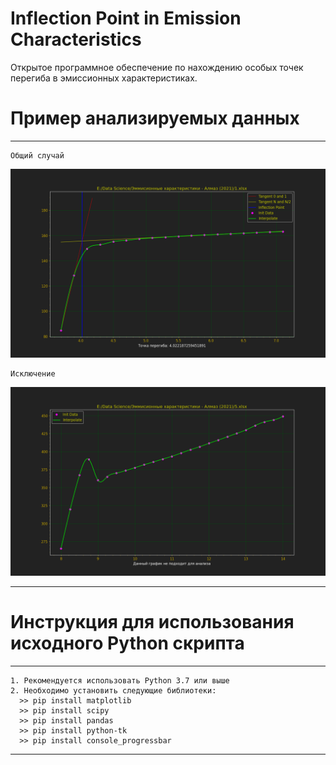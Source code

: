 # Inflection Point in Emission Characteristics  

Открытое программное обеспечение по нахождению особых точек перегиба в эмиссионных характеристиках.

# Пример анализируемых данных
***
    Общий случай

![alt tag](https://github.com/Daniil-Budnik/Inflection-Point-in-Emission-Characteristics/blob/main/Result/Result1.png?raw=true)

    Исключение
    
![alt tag](https://github.com/Daniil-Budnik/Inflection-Point-in-Emission-Characteristics/blob/main/Result/Result21.png?raw=true)
***

# Инструкция для использования исходного Python скрипта
***
    1. Рекомендуется использовать Python 3.7 или выше
    2. Необходимо установить следующие библиотеки:
      >> pip install matplotlib
      >> pip install scipy
      >> pip install pandas
      >> pip install python-tk
      >> pip install console_progressbar
***


